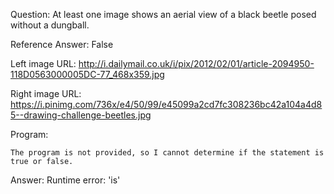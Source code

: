 Question: At least one image shows an aerial view of a black beetle posed without a dungball.

Reference Answer: False

Left image URL: http://i.dailymail.co.uk/i/pix/2012/02/01/article-2094950-118D0563000005DC-77_468x359.jpg

Right image URL: https://i.pinimg.com/736x/e4/50/99/e45099a2cd7fc308236bc42a104a4d85--drawing-challenge-beetles.jpg

Program:

```
The program is not provided, so I cannot determine if the statement is true or false.
```
Answer: Runtime error: 'is'

